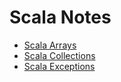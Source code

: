 # Scala Notes

* [Scala Arrays](scala-arrays)
* [Scala Collections](scala-collections)
* [Scala Exceptions](scala-exceptions)

